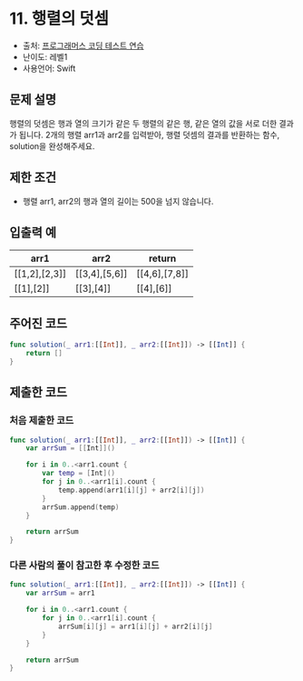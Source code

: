 # 11. 행렬의 덧셈     

- 출처: [프로그래머스 코딩 테스트 연습](https://programmers.co.kr/learn/challenges)
- 난이도: 레벨1
- 사용언어: Swift



## 문제 설명  

행렬의 덧셈은 행과 열의 크기가 같은 두 행렬의 같은 행, 같은 열의 값을 서로 더한 결과가 됩니다. 2개의 행렬 arr1과 arr2를 입력받아, 행렬 덧셈의 결과를 반환하는 함수, solution을 완성해주세요.



## 제한 조건   

- 행렬 arr1, arr2의 행과 열의 길이는 500을 넘지 않습니다.



## 입출력 예  

| arr1          | arr2          | return        |
| ------------- | ------------- | ------------- |
| [[1,2],[2,3]] | [[3,4],[5,6]] | [[4,6],[7,8]] |
| [[1],[2]]     | [[3],[4]]     | [[4],[6]]     |



## 주어진 코드  

~~~swift
func solution(_ arr1:[[Int]], _ arr2:[[Int]]) -> [[Int]] {
    return []
}
~~~



## 제출한 코드  

### 처음 제출한 코드  
~~~swift
func solution(_ arr1:[[Int]], _ arr2:[[Int]]) -> [[Int]] {
    var arrSum = [[Int]]()

    for i in 0..<arr1.count {
        var temp = [Int]()
        for j in 0..<arr1[i].count {
            temp.append(arr1[i][j] + arr2[i][j])
        }
        arrSum.append(temp)
    }

    return arrSum
}
~~~

### 다른 사람의 풀이 참고한 후 수정한 코드  
~~~swift
func solution(_ arr1:[[Int]], _ arr2:[[Int]]) -> [[Int]] {
    var arrSum = arr1

    for i in 0..<arr1.count {
        for j in 0..<arr1[i].count {
            arrSum[i][j] = arr1[i][j] + arr2[i][j]
        }
    }

    return arrSum
}
~~~   

